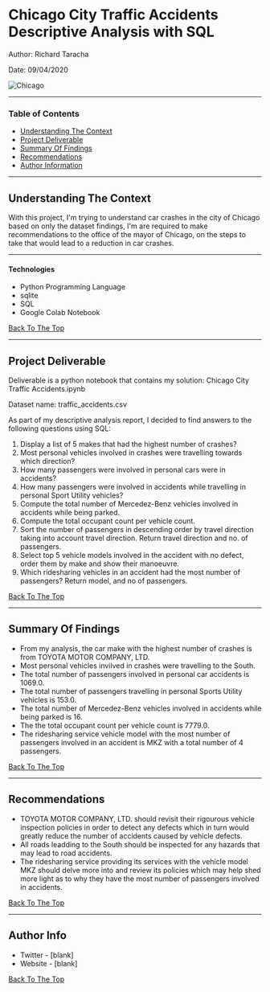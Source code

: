 # Chicago City Traffic Accidents Descriptive Analysis with SQL
Author: Richard Taracha

Date: 09/04/2020

![Chicago](https://user-images.githubusercontent.com/67068918/92182827-4a09ab80-ee55-11ea-842e-6992cee71101.jpg)

---

### Table of Contents
- [Understanding The Context](#Understanding-The-Context)
- [Project Deliverable](#Project-Deliverable)
- [Summary Of Findings](#Summary-Of-Findings)
- [Recommendations](#Recommendations)
- [Author Information](#Author-Informationo)

---

## Understanding The Context

With this project, I'm trying to understand car crashes in the city of Chicago based on only the dataset findings, I'm are required to make recommendations to the office of the mayor of Chicago, on the steps to take that would lead to a reduction in car crashes.

---
#### Technologies

- Python Programming Language
- sqlite
- SQL
- Google Colab Notebook

[Back To The Top](#Chicago-City-Traffic-Accidents-Descriptive-Analysis-with-SQL)

---

## Project Deliverable
Deliverable is a python notebook that contains my solution: Chicago City Traffic Accidents.ipynb

Dataset name: traffic_accidents.csv

As part of my descriptive analysis report, I decided to find answers to the following questions using SQL:

1. Display a list of 5 makes that had the highest number of crashes?
2. Most personal vehicles involved in crashes were travelling towards which direction? 
3. How many passengers were involved in personal cars were in accidents?
4. How many passengers were involved in accidents while travelling in personal Sport Utility vehicles?
5. Compute the total number of Mercedez-Benz vehicles involved in accidents while being parked.
6. Compute the total occupant count per vehicle count.
7. Sort the number of passengers in descending order by travel direction taking into account travel direction. Return travel direction and no. of passengers.
8. Select top 5 vehicle models involved in the accident with no defect, order them by make and show their manoeuvre. 
9. Which ridesharing vehicles in an accident had the most number of passengers? Return model, and no of passengers.

[Back To The Top](#read-me-template)

---

## Summary Of Findings
- From my analysis, the car make with the highest number of crashes is from TOYOTA MOTOR COMPANY, LTD.
- Most personal vehicles invilved in crashes were travelling to the South.
- The total number of passengers involved in personal car accidents is 1069.0.
- The total number of passengers travelling in personal Sports Utility vehicles is 153.0.
- The total number of Mercedez-Benz vehicles involved in accidents while being parked is 16.
- The the total occupant count per vehicle count is 7779.0.
- The ridesharing service vehicle model with the most number of passengers involved in an accident is MKZ with a total number of 4 passengers.

[Back To The Top](#read-me-template)

---

## Recommendations
- TOYOTA MOTOR COMPANY, LTD. should revisit their rigourous vehicle inspection policies in order to detect any defects which in turn would greatly reduce the number of accidents caused by vehicle defects.
- All roads leadding to the South should be inspected for any hazards that may lead to road accidents.
- The ridesharing service providing its services with the vehicle model MKZ should delve more into and review its policies which may help shed more light as to why they have the most number of passengers involved in accidents.

[Back To The Top](#read-me-template)

---

## Author Info

- Twitter - [blank]
- Website - [blank]

[Back To The Top](#read-me-template)

